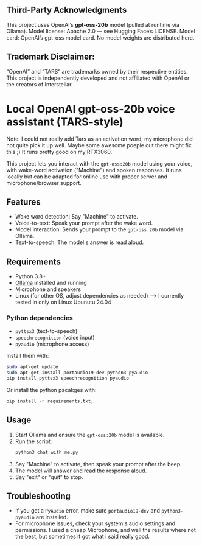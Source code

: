 ## Third-Party Acknowledgments

This project uses OpenAI’s **gpt-oss-20b** model (pulled at runtime via Ollama). Model license: Apache 2.0 — see Hugging Face’s LICENSE. Model card: OpenAI’s gpt-oss model card. No model weights are distributed here.

## Trademark Disclaimer: 
“OpenAI” and “TARS” are trademarks owned by their respective entities. This project is independently developed and not affiliated with OpenAI or the creators of Interstellar.


# Local OpenAI gpt-oss-20b voice assistant (TARS-style)
Note: I could not really add Tars as an activation word, my microphone did not quite pick it up well. Maybe some awesome poeple out there might fix this ;) 
It runs pretty good on my RTX3060.

This project lets you interact with the `gpt-oss:20b` model using your voice, with wake-word activation ("Machine") and spoken responses. It runs locally but can be adapted for online use with proper server and microphone/browser support.

## Features
- Wake word detection: Say "Machine" to activate.
- Voice-to-text: Speak your prompt after the wake word.
- Model interaction: Sends your prompt to the `gpt-oss:20b` model via Ollama.
- Text-to-speech: The model's answer is read aloud.

## Requirements
- Python 3.8+
- [Ollama](https://ollama.com/) installed and running
- Microphone and speakers
- Linux (for other OS, adjust dependencies as needed) --> I currently tested in only on Linux Ubunutu 24.04 

### Python dependencies
- `pyttsx3` (text-to-speech)
- `speechrecognition` (voice input)
- `pyaudio` (microphone access)

Install them with:
```bash
sudo apt-get update
sudo apt-get install portaudio19-dev python3-pyaudio
pip install pyttsx3 speechrecognition pyaudio
```
Or install the python pacakges with:
```bash
pip install -r requirements.txt‚
```

## Usage
1. Start Ollama and ensure the `gpt-oss:20b` model is available.
2. Run the script:
   ```bash
   python3 chat_with_me.py
   ```
3. Say "Machine" to activate, then speak your prompt after the beep.
4. The model will answer and read the response aloud.
5. Say "exit" or "quit" to stop.

## Troubleshooting
- If you get a `PyAudio` error, make sure `portaudio19-dev` and `python3-pyaudio` are installed.
- For microphone issues, check your system's audio settings and permissions. I used a cheap Microphone, and well the results where not the best, but sometimes it got what i said really good. 

